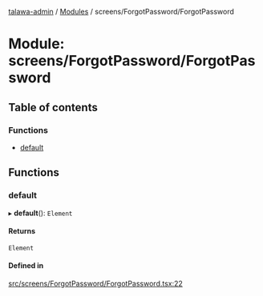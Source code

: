 [talawa-admin](../README.md) / [Modules](../modules.md) / screens/ForgotPassword/ForgotPassword

# Module: screens/ForgotPassword/ForgotPassword

## Table of contents

### Functions

- [default](screens_ForgotPassword_ForgotPassword.md#default)

## Functions

### default

▸ **default**(): `Element`

#### Returns

`Element`

#### Defined in

[src/screens/ForgotPassword/ForgotPassword.tsx:22](https://github.com/takshakmudgal/talawa-admin/blob/822fbcb/src/screens/ForgotPassword/ForgotPassword.tsx#L22)
